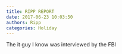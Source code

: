 ```yaml
---
title: RIPP REPORT
date: 2017-06-23 10:03:50
authors: Ripp
categories: Holiday
---
```


 The it guy I know was interviewed by the FBI